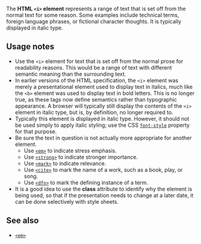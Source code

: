 <!-- <short-description> -->
The **HTML `<i>` element** represents a range of text that is set off
from the normal text for some reason. Some examples include technical
terms, foreign language phrases, or fictional character thoughts. It is
typically displayed in italic type.
<!-- </short-description> -->

<!-- <usage-notes> -->
Usage notes
-----------

-   Use the `<i>` element for text that is set off from the normal prose
    for readability reasons. This would be a range of text with
    different semantic meaning than the surrounding text.
-   In earlier versions of the HTML specification, the `<i>` element was
    merely a presentational element used to display text in italics,
    much like the `<b>` element was used to display text in bold
    letters. This is no longer true, as these tags now define semantics
    rather than typographic appearance. A browser will typically still
    display the contents of the `<i>` element in italic type, but is, by
    definition, no longer required to.
-   Typically this element is displayed in italic type. However, it
    should not be used simply to apply italic styling; use the CSS
    [`font-style`](/en-US/docs/Web/CSS/font-style)
    property for that purpose.
-   Be sure the text in question is not actually more appropriate for
    another element.
    -   Use [`<em>`](/en-US/docs/Web/HTML/Element/em) to indicate stress emphasis.
    -   Use [`<strong>`](/en-US/docs/Web/HTML/Element/strong)
        to indicate stronger importance.
    -   Use [`<mark>`](/en-US/docs/Web/HTML/Element/mark")
        to indicate relevance.
    -   Use
        [`<cite>`](/en-US/docs/Web/HTML/Element/cite)
        to mark the name of a work, such as a book, play, or song.
    -   Use
        [`<dfn>`](/en-US/docs/Web/HTML/Element/dfn)
        to mark the defining instance of a term.
-   It is a good idea to use the **class** attribute to identify why the
    element is being used, so that if the presentation needs to change
    at a later date, it can be done selectively with style sheets.
<!-- </usage-notes> -->

<!-- <see-also> -->
See also
--------

-   [`<em>`](/en-US/docs/Web/HTML/Element/em)
<!-- </see-also> -->
